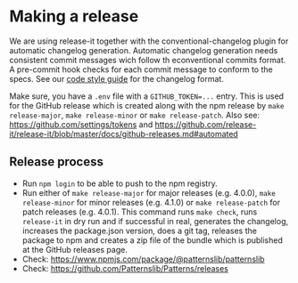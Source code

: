 # Making a release

We are using release-it together with the conventional-changelog plugin for automatic changelog generation.
Automatic changelog generation needs consistent commit messages wich follow th econventional commits format.
A pre-commit hook checks for each commit message to conform to the specs.
See our [code style guide](docs/developer/styleguide.md) for the changelog format.

Make sure, you have a ``.env`` file with a ``GITHUB_TOKEN=...`` entry.
This is used for the GitHub release which is created along with the npm release by ``make release-major``, ``make release-minor`` or ``make release-patch``.
Also see: https://github.com/settings/tokens and https://github.com/release-it/release-it/blob/master/docs/github-releases.md#automated

## Release process

- Run ``npm login`` to be able to push to the npm registry.
- Run either of ``make release-major`` for major releases (e.g. 4.0.0), ``make release-minor`` for minor releases (e.g. 4.1.0) or ``make release-patch`` for patch releases (e.g. 4.0.1).
  This command runs ``make check``, runs ``release-it`` in dry run and if successful in real, generates the changelog, increases the package.json version, does a git tag, releases the package to npm and creates a zip file of the bundle which is published at the GitHub releases page.
- Check: https://www.npmjs.com/package/@patternslib/patternslib
- Check: https://github.com/Patternslib/Patterns/releases

